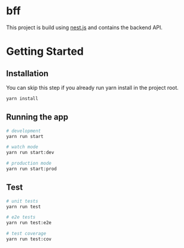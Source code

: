 # bff

This project is build using [nest.js](https://nestjs.com/) and contains the backend API.

# Getting Started

## Installation

You can skip this step if you already run yarn install in the project root.

```bash
yarn install 
```

## Running the app

```bash
# development
yarn run start

# watch mode
yarn run start:dev

# production mode
yarn run start:prod
```

## Test

```bash
# unit tests
yarn run test

# e2e tests
yarn run test:e2e

# test coverage
yarn run test:cov
```

